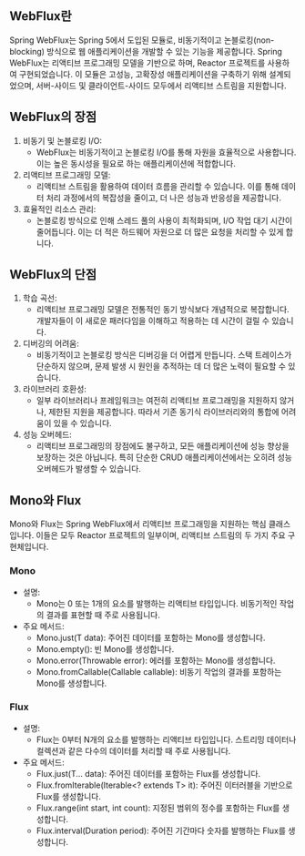## WebFlux란
Spring WebFlux는 Spring 5에서 도입된 모듈로, 비동기적이고 논블로킹(non-blocking) 방식으로 웹 애플리케이션을 개발할 수 있는 기능을 제공합니다. Spring WebFlux는 리액티브 프로그래밍 모델을 기반으로 하며, Reactor 프로젝트를 사용하여 구현되었습니다. 이 모듈은 고성능, 고확장성 애플리케이션을 구축하기 위해 설계되었으며, 서버-사이드 및 클라이언트-사이드 모두에서 리액티브 스트림을 지원합니다.

## WebFlux의 장점
1. 비동기 및 논블로킹 I/O:
   - WebFlux는 비동기적이고 논블로킹 I/O를 통해 자원을 효율적으로 사용합니다. 이는 높은 동시성을 필요로 하는 애플리케이션에 적합합니다.
2. 리액티브 프로그래밍 모델:
   - 리액티브 스트림을 활용하여 데이터 흐름을 관리할 수 있습니다. 이를 통해 데이터 처리 과정에서의 복잡성을 줄이고, 더 나은 성능과 반응성을 제공합니다.
3. 효율적인 리소스 관리:
   - 논블로킹 방식으로 인해 스레드 풀의 사용이 최적화되며, I/O 작업 대기 시간이 줄어듭니다. 이는 더 적은 하드웨어 자원으로 더 많은 요청을 처리할 수 있게 합니다.
   
## WebFlux의 단점
1. 학습 곡선:
    - 리액티브 프로그래밍 모델은 전통적인 동기 방식보다 개념적으로 복잡합니다. 개발자들이 이 새로운 패러다임을 이해하고 적용하는 데 시간이 걸릴 수 있습니다.
2. 디버깅의 어려움:
   - 비동기적이고 논블로킹 방식은 디버깅을 더 어렵게 만듭니다. 스택 트레이스가 단순하지 않으며, 문제 발생 시 원인을 추적하는 데 더 많은 노력이 필요할 수 있습니다.
3. 라이브러리 호환성:
   - 일부 라이브러리나 프레임워크는 여전히 리액티브 프로그래밍을 지원하지 않거나, 제한된 지원을 제공합니다. 따라서 기존 동기식 라이브러리와의 통합에 어려움이 있을 수 있습니다.
4. 성능 오버헤드:
   - 리액티브 프로그래밍의 장점에도 불구하고, 모든 애플리케이션에 성능 향상을 보장하는 것은 아닙니다. 특히 단순한 CRUD 애플리케이션에서는 오히려 성능 오버헤드가 발생할 수 있습니다.

## Mono와 Flux
Mono와 Flux는 Spring WebFlux에서 리액티브 프로그래밍을 지원하는 핵심 클래스입니다. 이들은 모두 Reactor 프로젝트의 일부이며, 리액티브 스트림의 두 가지 주요 구현체입니다.

### Mono
- 설명:
  - Mono는 0 또는 1개의 요소를 발행하는 리액티브 타입입니다. 비동기적인 작업의 결과를 표현할 때 주로 사용됩니다.
- 주요 메서드:
  - Mono.just(T data): 주어진 데이터를 포함하는 Mono를 생성합니다.
  - Mono.empty(): 빈 Mono를 생성합니다.
  - Mono.error(Throwable error): 에러를 포함하는 Mono를 생성합니다.
  - Mono.fromCallable(Callable<T> callable): 비동기 작업의 결과를 포함하는 Mono를 생성합니다.

### Flux
- 설명:
  - Flux는 0부터 N개의 요소를 발행하는 리액티브 타입입니다. 스트리밍 데이터나 컬렉션과 같은 다수의 데이터를 처리할 때 주로 사용됩니다.
- 주요 메서드:
  - Flux.just(T... data): 주어진 데이터를 포함하는 Flux를 생성합니다.
  - Flux.fromIterable(Iterable<? extends T> it): 주어진 이터러블을 기반으로 Flux를 생성합니다.
  - Flux.range(int start, int count): 지정된 범위의 정수를 포함하는 Flux를 생성합니다.
  - Flux.interval(Duration period): 주어진 기간마다 숫자를 발행하는 Flux를 생성합니다.